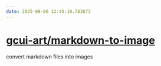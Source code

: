 ```yaml
---
date: 2025-08-06 12:45:10.783873
---
```


# [gcui-art/markdown-to-image](https://github.com/gcui-art/markdown-to-image)

convert markdown files into images